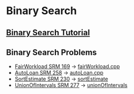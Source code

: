 # Binary Search

## [Binary Search Tutorial](https://www.topcoder.com/community/competitive-programming/tutorials/binary-search/)

## Binary Search Problems
* [FairWorkload SRM 169](https://community.topcoder.com/stat?c=problem_statement&pm=1901&rd=4650) -> [fairWorkload.cpp](https://github.com/sanjeetboora/CppCompetitive/blob/master/CodeLibrary/BinarySearch/fairWorkload.cpp)
* [AutoLoan SRM 258](https://community.topcoder.com/stat?c=problem_statement&pm=3970&rd=7993) -> [autoLoan.cpp](https://github.com/sanjeetboora/CppCompetitive/blob/master/CodeLibrary/BinarySearch/autoLoan.cpp)
* [SortEstimate SRM 230](https://community.topcoder.com/stat?c=problem_statement&pm=3561&rd=6519) -> [sortEstimate](https://github.com/sanjeetboora/CppCompetitive/blob/master/CodeLibrary/BinarySearch/sortEstimate.cpp)
* [UnionOfIntervals SRM 277](https://community.topcoder.com/stat?c=problem_statement&pm=4823&rd=8074) -> [unionOfIntervals](https://github.com/sanjeetboora/CppCompetitive/blob/master/CodeLibrary/BinarySearch/unionOfIntervals.cpp) 